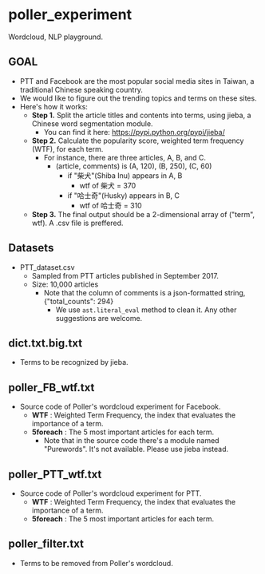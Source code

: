 # poller_experiment
Wordcloud, NLP playground.

## GOAL
- PTT and Facebook are the most popular social media sites in Taiwan, a traditional Chinese speaking country.
- We would like to figure out the trending topics and terms on these sites.
- Here's how it works:
  - **Step 1.** Split the article titles and contents into terms, using jieba, a Chinese word segmentation module.
  	 - You can find it here: https://pypi.python.org/pypi/jieba/
  - **Step 2.** Calculate the popularity score, weighted term frequency (WTF), for each term.
  	 - For instance, there are three articles, A, B, and C.
  	   - (article, comments) is (A, 120), (B, 250), (C, 60)
  	     - if "柴犬"(Shiba Inu) appears in A, B
  	       - wtf of 柴犬 = 370
  	     - if "哈士奇"(Husky) appears in B, C
  	       - wtf of 哈士奇 = 310
  - **Step 3.** The final output should be a 2-dimensional array of ("term", wtf). A .csv file is preffered.


## Datasets
- PTT_dataset.csv
  - Sampled from PTT articles published in September 2017.
  - Size: 10,000 articles
  	- Note that the column of comments is a json-formatted string, {"total_counts": 294}
  	  - We use `ast.literal_eval` method to clean it. Any other suggestions are welcome.

## dict.txt.big.txt
- Terms to be recognized by jieba.


## poller_FB_wtf.txt
- Source code of Poller's wordcloud experiment for Facebook.
  - **WTF** : Weighted Term Frequency, the index that evaluates the importance of a term.
  - **5foreach** : The 5 most important articles for each term.
    - Note that in the source code there's a module named "Purewords". It's not available. Please use jieba instead.

## poller_PTT_wtf.txt
- Source code of Poller's wordcloud experiment for PTT.
  - **WTF** : Weighted Term Frequency, the index that evaluates the importance of a term.
  - **5foreach** : The 5 most important articles for each term.

## poller_filter.txt
- Terms to be removed from Poller's wordcloud.
